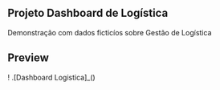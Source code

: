 ## Projeto Dashboard de Logística

Demonstração com dados ficticíos sobre Gestão de Logística


## Preview

! .[Dashboard Logistica]_()